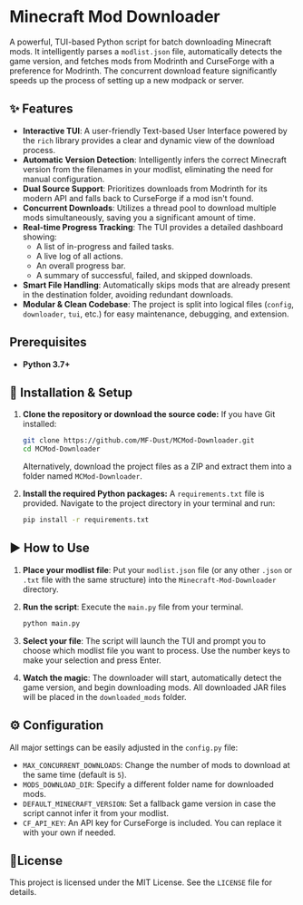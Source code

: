 # Minecraft Mod Downloader

A powerful, TUI-based Python script for batch downloading Minecraft mods. It intelligently parses a `modlist.json` file, automatically detects the game version, and fetches mods from Modrinth and CurseForge with a preference for Modrinth. The concurrent download feature significantly speeds up the process of setting up a new modpack or server.


## ✨ Features

- **Interactive TUI**: A user-friendly Text-based User Interface powered by the `rich` library provides a clear and dynamic view of the download process.
- **Automatic Version Detection**: Intelligently infers the correct Minecraft version from the filenames in your modlist, eliminating the need for manual configuration.
- **Dual Source Support**: Prioritizes downloads from Modrinth for its modern API and falls back to CurseForge if a mod isn't found.
- **Concurrent Downloads**: Utilizes a thread pool to download multiple mods simultaneously, saving you a significant amount of time.
- **Real-time Progress Tracking**: The TUI provides a detailed dashboard showing:
    - A list of in-progress and failed tasks.
    - A live log of all actions.
    - An overall progress bar.
    - A summary of successful, failed, and skipped downloads.
- **Smart File Handling**: Automatically skips mods that are already present in the destination folder, avoiding redundant downloads.
- **Modular & Clean Codebase**: The project is split into logical files (`config`, `downloader`, `tui`, etc.) for easy maintenance, debugging, and extension.

## Prerequisites

-   **Python 3.7+**

## 🚀 Installation & Setup

1.  **Clone the repository or download the source code:**
    If you have Git installed:
    ```bash
    git clone https://github.com/MF-Dust/MCMod-Downloader.git
    cd MCMod-Downloader
    ```
    Alternatively, download the project files as a ZIP and extract them into a folder named `MCMod-Downloader`.

2.  **Install the required Python packages:**
    A `requirements.txt` file is provided. Navigate to the project directory in your terminal and run:
    ```bash
    pip install -r requirements.txt
    ```

## ▶️ How to Use

1.  **Place your modlist file**: Put your `modlist.json` file (or any other `.json` or `.txt` file with the same structure) into the `Minecraft-Mod-Downloader` directory.

2.  **Run the script**: Execute the `main.py` file from your terminal.
    ```bash
    python main.py
    ```

3.  **Select your file**: The script will launch the TUI and prompt you to choose which modlist file you want to process. Use the number keys to make your selection and press Enter.

4.  **Watch the magic**: The downloader will start, automatically detect the game version, and begin downloading mods. All downloaded JAR files will be placed in the `downloaded_mods` folder.

## ⚙️ Configuration

All major settings can be easily adjusted in the `config.py` file:

-   `MAX_CONCURRENT_DOWNLOADS`: Change the number of mods to download at the same time (default is `5`).
-   `MODS_DOWNLOAD_DIR`: Specify a different folder name for downloaded mods.
-   `DEFAULT_MINECRAFT_VERSION`: Set a fallback game version in case the script cannot infer it from your modlist.
-   `CF_API_KEY`: An API key for CurseForge is included. You can replace it with your own if needed.



## 📜License

This project is licensed under the MIT License. See the `LICENSE` file for details.

